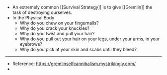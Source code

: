 - An extremely common [[Survival Strategy]] is to give [[Gremlin]] the task of destroying ourselves.
- In the Physical Body
	- Why do you chew on your fingernails?
	- Why do you crack your knuckles?
	- Why do you twist and pull your hair?
	- Why do you pull out your hair on your legs, under your arms, in your eyebrows?
	- Why do you pick at your skin and scabs until they bleed?
- ---
- Reference: https://gremlinselfcannibalism.mystrikingly.com/
-